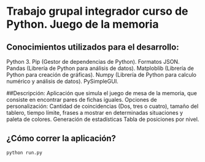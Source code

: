 # Trabajo grupal integrador curso de Python. Juego de la memoria

## Conocimientos utilizados para el desarrollo:
Python 3.
Pip (Gestor de dependencias de Python).
Formatos JSON.
Pandas (Librería de Python para análisis de datos).
Matploblib (Librería de Python para creación de gráficas).
Numpy (Librería de Python para calculo numérico y análisis de datos).
PySimpleGUI.

##Descripción:
Aplicación que simula el juego de mesa de la memoria, que consiste en encontrar pares de fichas iguales.
Opciones de personalización: Cantidad de coincidencias (Dos, tres o cuatro), tamaño del tablero, tiempo límite, frases a mostrar en determinadas situaciones y paleta de colores. 
Generación de estadísticas
Tabla de posiciones por nivel.

## ¿Cómo correr la aplicación?

```python
python run.py
```

